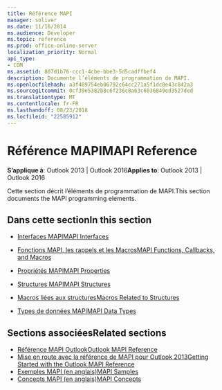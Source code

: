 ```yaml
---
title: Référence MAPI
manager: soliver
ms.date: 11/16/2014
ms.audience: Developer
ms.topic: reference
ms.prod: office-online-server
localization_priority: Normal
api_type:
- COM
ms.assetid: 807d1b76-ccc1-4cbe-bbe3-5d5cadffbef4
description: Documente l’éléments de programmation de MAPI.
ms.openlocfilehash: a3f489754eb06792c64cc271a5f1dc8e43c842a3
ms.sourcegitcommit: 0cf39e5382b8c6f236c8a63c6036849ed3527ded
ms.translationtype: MT
ms.contentlocale: fr-FR
ms.lasthandoff: 08/23/2018
ms.locfileid: "22585912"
---
```

# <a name="mapi-reference"></a><span data-ttu-id="8cf0d-103">Référence MAPI</span><span class="sxs-lookup"><span data-stu-id="8cf0d-103">MAPI Reference</span></span>
 
<span data-ttu-id="8cf0d-104">**S’applique à**: Outlook 2013 | Outlook 2016</span><span class="sxs-lookup"><span data-stu-id="8cf0d-104">**Applies to**: Outlook 2013 | Outlook 2016</span></span> 
  
<span data-ttu-id="8cf0d-105">Cette section décrit l’éléments de programmation de MAPI.</span><span class="sxs-lookup"><span data-stu-id="8cf0d-105">This section documents the MAPI programming elements.</span></span>
  
## <a name="in-this-section"></a><span data-ttu-id="8cf0d-106">Dans cette section</span><span class="sxs-lookup"><span data-stu-id="8cf0d-106">In this section</span></span>

- [<span data-ttu-id="8cf0d-107">Interfaces MAPI</span><span class="sxs-lookup"><span data-stu-id="8cf0d-107">MAPI Interfaces</span></span>](mapi-interfaces.md)
    
- [<span data-ttu-id="8cf0d-108">Fonctions MAPI, les rappels et les Macros</span><span class="sxs-lookup"><span data-stu-id="8cf0d-108">MAPI Functions, Callbacks, and Macros</span></span>](mapi-functions-callbacks-and-macros.md)
    
- [<span data-ttu-id="8cf0d-109">Propriétés MAPI</span><span class="sxs-lookup"><span data-stu-id="8cf0d-109">MAPI Properties</span></span>](mapi-properties.md)
    
- [<span data-ttu-id="8cf0d-110">Structures MAPI</span><span class="sxs-lookup"><span data-stu-id="8cf0d-110">MAPI Structures</span></span>](mapi-structures.md)
    
- [<span data-ttu-id="8cf0d-111">Macros liées aux structures</span><span class="sxs-lookup"><span data-stu-id="8cf0d-111">Macros Related to Structures</span></span>](macros-related-to-structures.md)
    
- [<span data-ttu-id="8cf0d-112">Types de données MAPI</span><span class="sxs-lookup"><span data-stu-id="8cf0d-112">MAPI Data Types</span></span>](mapi-data-types.md)
    
## <a name="related-sections"></a><span data-ttu-id="8cf0d-113">Sections associées</span><span class="sxs-lookup"><span data-stu-id="8cf0d-113">Related sections</span></span>

- [<span data-ttu-id="8cf0d-114">Référence MAPI Outlook</span><span class="sxs-lookup"><span data-stu-id="8cf0d-114">Outlook MAPI Reference</span></span>](outlook-mapi-reference.md) 
- [<span data-ttu-id="8cf0d-115">Mise en route avec la référence de MAPI pour Outlook 2013</span><span class="sxs-lookup"><span data-stu-id="8cf0d-115">Getting Started with the Outlook MAPI Reference</span></span>](getting-started-with-the-outlook-mapi-reference.md)
- [<span data-ttu-id="8cf0d-116">Exemples MAPI (en anglais)</span><span class="sxs-lookup"><span data-stu-id="8cf0d-116">MAPI Samples</span></span>](mapi-samples.md)
- [<span data-ttu-id="8cf0d-117">Concepts MAPI (en anglais)</span><span class="sxs-lookup"><span data-stu-id="8cf0d-117">MAPI Concepts</span></span>](mapi-concepts.md)
  

